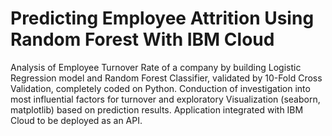 # Predicting Employee Attrition Using Random Forest With IBM Cloud


Analysis of Employee Turnover Rate of a company by building Logistic Regression model and Random Forest Classifier, validated by 10-Fold Cross Validation, completely coded on Python. Conduction of investigation into most influential factors for turnover and exploratory Visualization (seaborn, matplotlib) based on prediction results. Application integrated with IBM Cloud to be deployed as an API.


